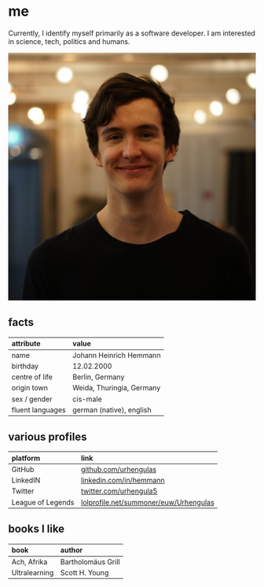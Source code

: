 # me
Currently, I identify myself primarily as a software developer. I am interested in science, tech, politics and humans.

![me](img/profile.png)

## facts

| attribute        | value                     |
| :--------------- | :------------------------ |
| name             | Johann Heinrich Hemmann   |
| birthday         | 12.02.2000                |
| centre of life   | Berlin, Germany           |
| origin town      | Weida, Thuringia, Germany |
| sex / gender     | cis-male                  |
| fluent languages | german (native), english  |

## various profiles

| platform          | link                                                                                     |
| :---------------- | :--------------------------------------------------------------------------------------- |
| GitHub            | [github.com/urhengulas](https://github.com/urhengulas)                                   |
| LinkedIN          | [linkedin.com/in/hemmann](https://linkedin.com/in/hemmann)                               |
| Twitter           | [twitter.com/urhengula5](https://twitter.com/urhengula5)                                 |
| League of Legends | [lolprofile.net/summoner/euw/Urhengulas](https://lolprofile.net/summoner/euw/Urhengulas) |

## books I like

| book          | author             |
| :------------ | :----------------- |
| Ach, Afrika   | Bartholomäus Grill |
| Ultralearning | Scott H. Young     |
